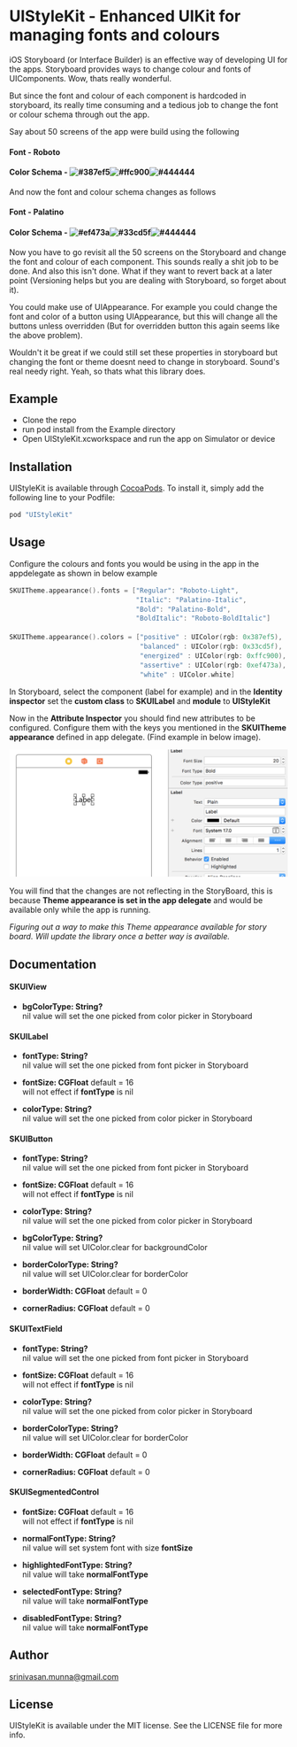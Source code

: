 # UIStyleKit - Enhanced UIKit for managing fonts and colours

iOS Storyboard (or Interface Builder) is an effective way of developing UI for the apps. Storyboard provides ways to change colour and fonts of UIComponents. Wow, thats really wonderful.

But since the font and colour of each component is hardcoded in storyboard, its really time consuming and a tedious job to change the font or colour schema through out the app.

Say about 50 screens of the app were build using the following

#### Font - Roboto
#### Color Schema - ![#387ef5](https://placehold.it/15/387ef5/000000?text=+)![#ffc900](https://placehold.it/15/ffc900/000000?text=+)![#444444](https://placehold.it/15/444444/000000?text=+)

And now the font and colour schema changes as follows

#### Font - Palatino
#### Color Schema - ![#ef473a](https://placehold.it/15/ef473a/000000?text=+)![#33cd5f](https://placehold.it/15/33cd5f/000000?text=+)![#444444](https://placehold.it/15/444444/000000?text=+)

Now you have to go revisit all the 50 screens on the Storyboard and change the font and colour of each component. This sounds really a shit job to be done. And also this isn't done. What if they want to revert back at a later point (Versioning helps but you are dealing with Storyboard, so forget about it).

You could make use of UIAppearance. For example you could change the font and color of a button using UIAppearance, but this will change all the buttons unless overridden (But for overridden button this again seems like the above problem). 

Wouldn't it be great if we could still set these properties in storyboard but changing the font or theme doesnt need to change in storyboard. Sound's real needy right. Yeah, so thats what this library does.

## Example
- Clone the repo
- run pod install from the Example directory
- Open UIStyleKit.xcworkspace and run the app on Simulator or device

## Installation

UIStyleKit is available through [CocoaPods](http://cocoapods.org). To install
it, simply add the following line to your Podfile:

```ruby
pod "UIStyleKit"
```

## Usage

Configure the colours and fonts you would be using in the app in the appdelegate as shown in below example
```swift
SKUITheme.appearance().fonts = ["Regular": "Roboto-Light",
                                "Italic": "Palatino-Italic",
                                "Bold": "Palatino-Bold",
                                "BoldItalic": "Roboto-BoldItalic"]
        
SKUITheme.appearance().colors = ["positive" : UIColor(rgb: 0x387ef5),
                                 "balanced" : UIColor(rgb: 0x33cd5f),
                                 "energized" : UIColor(rgb: 0xffc900),
                                 "assertive" : UIColor(rgb: 0xef473a),
                                 "white" : UIColor.white]
```

In Storyboard, select the component (label for example) and in the **Identity inspector** set the **custom class** to **SKUILabel** and **module** to **UIStyleKit**

Now in the **Attribute Inspector** you should find new attributes to be configured. Configure them with the keys you mentioned in the **SKUITheme appearance** defined in app delegate. (Find example in below image).

![](images/AttributesInspector.png)

You will find that the changes are not reflecting in the StoryBoard, this is because **Theme appearance is set in the app delegate** and would be available only while the app is running. 

*Figuring out a way to make this Theme appearance available for story board. Will update the library once a better way is available.*

## Documentation

#### SKUIView
- **bgColorType: String?**
</br>nil value will set the one picked from color picker in Storyboard
#### SKUILabel
- **fontType: String?**
</br>nil value will set the one picked from font picker in Storyboard

- **fontSize: CGFloat** default = 16
</br>will not effect if **fontType** is nil

- **colorType: String?**
</br>nil value will set the one picked from color picker in Storyboard

#### SKUIButton
- **fontType: String?**
</br>nil value will set the one picked from font picker in Storyboard

- **fontSize: CGFloat** default = 16
</br>will not effect if **fontType** is nil

- **colorType: String?**
</br>nil value will set the one picked from color picker in Storyboard

- **bgColorType: String?**
</br>nil value will set UIColor.clear for backgroundColor

- **borderColorType: String?**
</br>nil value will set UIColor.clear for borderColor

- **borderWidth: CGFloat** default = 0

- **cornerRadius: CGFloat** default = 0

#### SKUITextField
- **fontType: String?**
</br>nil value will set the one picked from font picker in Storyboard

- **fontSize: CGFloat** default = 16
</br>will not effect if **fontType** is nil

- **colorType: String?**
</br>nil value will set the one picked from color picker in Storyboard

- **borderColorType: String?**
</br>nil value will set UIColor.clear for borderColor

- **borderWidth: CGFloat** default = 0

- **cornerRadius: CGFloat** default = 0

#### SKUISegmentedControl

- **fontSize: CGFloat** default = 16
</br>will not effect if **fontType** is nil

- **normalFontType: String?**
</br>nil value will set system font with size **fontSize**

- **highlightedFontType: String?**
</br>nil value will take **normalFontType**

- **selectedFontType: String?**
</br>nil value will take **normalFontType**

- **disabledFontType: String?**
</br>nil value will take **normalFontType**


## Author
srinivasan.munna@gmail.com

## License
UIStyleKit is available under the MIT license. See the LICENSE file for more info.
